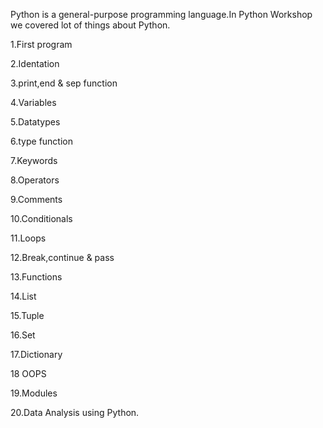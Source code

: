 Python is a general-purpose programming language.In Python Workshop we covered lot of things about Python.


1.First program

2.Identation

3.print,end & sep function

4.Variables

5.Datatypes

6.type function 

7.Keywords

8.Operators

9.Comments

10.Conditionals

11.Loops

12.Break,continue & pass

13.Functions

14.List

15.Tuple

16.Set

17.Dictionary

18 OOPS

19.Modules

20.Data Analysis using Python.
